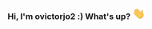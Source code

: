 ### Hi, I'm ovictorjo2 :) What's up? <img src="https://raw.githubusercontent.com/ABSphreak/ABSphreak/master/gifs/Hi.gif" width="25px"> 



